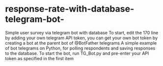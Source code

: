 # response-rate-with-database-telegram-bot-
Simple user survey via telegram bot with database 
To start, edit the 170 line by adding your own telegram API token, you can get your own bot token by creating a bot at the parent bot of @BotFather telegrams 
A simple example of bot telegrams on Python, for polling respondents and saving responses to the database.
To start the bot, run TG_Bot.py and pre-enter your API token as specified in the first item 
